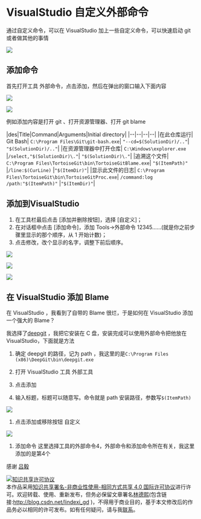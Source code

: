 # VisualStudio 自定义外部命令

通过自定义命令，可以在 VisualStudio 加上一些自定义命令，可以快速启动 git 或者做其他的事情

![](http://image.acmx.xyz/34fdad35-5dfe-a75b-2b4b-8c5e313038e2%2F2017102417838.jpg)

<!--more-->
<div id="toc"></div>


## 添加命令

首先打开工具 外部命令，点击添加，然后在弹出的窗口输入下面内容

![](http://image.acmx.xyz/34fdad35-5dfe-a75b-2b4b-8c5e313038e2%2F20171024171253.jpg)

![](http://image.acmx.xyz/34fdad35-5dfe-a75b-2b4b-8c5e313038e2%2F2017102417130.jpg)

例如添加内容是打开 git 、打开资源管理器、打开 git blame

|des|Title|Command|Arguments|Initial directory|
|--|--|--|--|
|在此仓库运行| Git Bash|	`C:\Program Files\Git\git-bash.exe`|	`"--cd=$(SolutionDir)/.."`|	`"$(SolutionDir)/.."`|
|在资源管理器中打开仓库|	`C:\Windows\explorer.exe`	|`/select,"$(SolutionDir)\."`|	`"$(SolutionDir)\."`|
|追溯这个文件|	`C:\Program Files\TortoiseGit\bin\TortoiseGitBlame.exe`|	`"$(ItemPath)"` |`/line:$(CurLine)`	|`"$(ItemDir)"`|
|显示此文件的日志|	`C:\Program Files\TortoiseGit\bin\TortoiseGitProc.exe`|	`/command:log /path:"$(ItemPath)"`	|`"$(ItemDir)"`|

## 添加到VisualStudio

1. 在工具栏最后点击 [添加并删除按钮]，选择 [自定义]；
1. 在对话框中点击 [添加命令]，添加 Tools→外部命令 12345……(就是你之前步骤里显示的那个顺序，从 1 开始计数)；
1. 点击修改，改个显示的名字，调整下前后顺序。

![](http://image.acmx.xyz/34fdad35-5dfe-a75b-2b4b-8c5e313038e2%2F20171024175519.jpg)

![](http://image.acmx.xyz/34fdad35-5dfe-a75b-2b4b-8c5e313038e2%2F20171024175526.jpg)

![](http://image.acmx.xyz/34fdad35-5dfe-a75b-2b4b-8c5e313038e2%2F20171024175552.jpg)

## 在 VisualStudio 添加 Blame

在 VisualStudio ，我看到了自带的 Blame 很烂，于是如何在 VisualStudio 添加一个强大的 Blame？

我选择了[deepgit](http://www.syntevo.com/deepgit/tour) ，我把它安装在 C 盘，安装完成可以使用外部命令把他放在 VisualStudio，下面就是方法

1. 确定 deepgit 的路径，记为 path ，我这里的是`C:\Program Files (x86)\DeepGit\bin\deepgit.exe`

1. 打开 VisualStudio 工具 外部工具

1. 点击添加

1. 输入标题，标题可以随意写。命令就是 path 安装路径，参数写`$(ItemPath)`

![](http://image.acmx.xyz/34fdad35-5dfe-a75b-2b4b-8c5e313038e2%2F2017101010119.jpg)

1. 点击添加或移除按钮 自定义

![](http://image.acmx.xyz/34fdad35-5dfe-a75b-2b4b-8c5e313038e2%2F20171010101234.jpg)

1. 添加命令 这里选择工具的外部命令4，外部命令和添加命令所在有关，我这里添加的是第4个


感谢 [吕毅 ](https://walterlv.gitee.io/ )

<a rel="license" href="http://creativecommons.org/licenses/by-nc-sa/4.0/"><img alt="知识共享许可协议" style="border-width:0" src="https://licensebuttons.net/l/by-nc-sa/4.0/88x31.png" /></a><br />本作品采用<a rel="license" href="http://creativecommons.org/licenses/by-nc-sa/4.0/">知识共享署名-非商业性使用-相同方式共享 4.0 国际许可协议</a>进行许可。欢迎转载、使用、重新发布，但务必保留文章署名[林德熙](http://blog.csdn.net/lindexi_gd)(包含链接:http://blog.csdn.net/lindexi_gd )，不得用于商业目的，基于本文修改后的作品务必以相同的许可发布。如有任何疑问，请与我[联系](mailto:lindexi_gd@163.com)。
